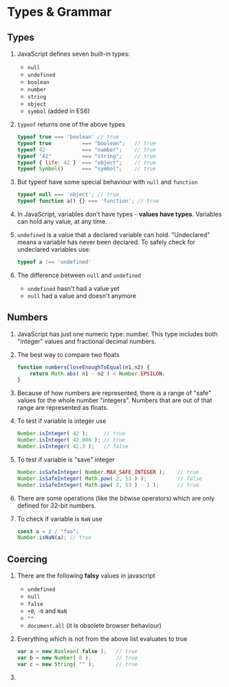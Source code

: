 # Types & Grammar

## Types

1. JavaScript defines seven built-in types:
    * `null`
    * `undefined`
    * `boolean`
    * `number`
    * `string`
    * `object`
    * `symbol` (added in ES6)

2. `typeof` returns one of the above types
    
    ```javascript
    typeof true === 'boolean' // true
    typeof true          === "boolean";   // true
    typeof 42            === "number";    // true
    typeof "42"          === "string";    // true
    typeof { life: 42 }  === "object";    // true
    typeof Symbol()      === "symbol";    // true
    ```

3. But typeof have some special behaviour with `null` and `function`

    ```javascript
    typeof null === 'object'; // true
    typeof function a() {} === 'function'; // true
    ```

4. In JavaScript, variables don't have types - **values have types**. Variables can hold any value, at any time.

5. `undefined` is a value that a declared variable can hold. "Undeclared" means a variable has never been declared. To safely check for undeclared variables use:

    ```javascript
    typeof a !== 'undefined'
    ```

6. The difference between `null` and `undefined`
    * `undefined` hasn't had a value yet
    * `null` had a value and doesn't anymore

## Numbers

1. JavaScript has just one numeric type: number. This type includes both "integer" values and fractional decimal numbers.

2. The best way to compare two floats

    ```javascript
    function numbersCloseEnoughToEqual(n1,n2) {
        return Math.abs( n1 - n2 ) < Number.EPSILON;
    }
    ```

3. Because of how numbers are represented, there is a range of "safe" values for the whole number "integers". Numbers that are out of that range are represented as floats.

4. To test if variable is integer use

    ```javascript
    Number.isInteger( 42 );     // true
    Number.isInteger( 42.000 ); // true
    Number.isInteger( 42.3 );   // false
    ```
5. To test if variable is "save" integer

    ```javascript
    Number.isSafeInteger( Number.MAX_SAFE_INTEGER );    // true
    Number.isSafeInteger( Math.pow( 2, 53 ) );          // false
    Number.isSafeInteger( Math.pow( 2, 53 ) - 1 );      // true
    ```

6. There are some operations (like the bitwise operators) which are only defined for 32-bit numbers.

7. To check if variable is `NaN` use
    
    ```javascript
    const a = 2 / "foo";
    Number.isNaN(a); // true
    ```

## Coercing

1. There are the following **falsy** values in javascript
    * `undefined`
    * `null`
    * `false`
    * `+0`, `-0` and `NaN`
    * `""`
    * `document.all` (it is obsolete browser behaviour)

2. Everything which is not from the above list evaluates to true
    
    ```javascript
    var a = new Boolean( false );   // true
    var b = new Number( 0 );        // true
    var c = new String( "" );       // true
    ```

3. 